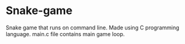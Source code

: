 # Snake-game
Snake game that runs on command line. Made using C programming language.
main.c file contains main game loop.
